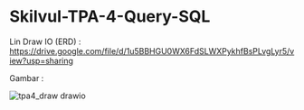 # Skilvul-TPA-4-Query-SQL

Lin Draw IO (ERD) : https://drive.google.com/file/d/1u5BBHGU0WX6FdSLWXPykhfBsPLvgLyr5/view?usp=sharing

Gambar : 

![tpa4_draw drawio](https://user-images.githubusercontent.com/71125093/201545248-df2f4900-92d7-467b-b41f-723a71677d42.png)
